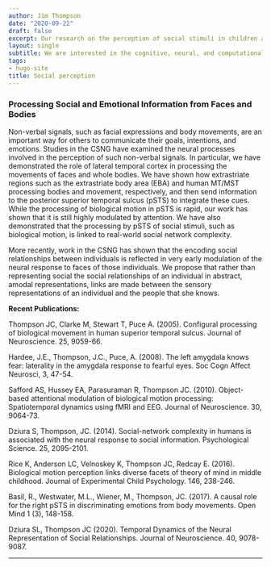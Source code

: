```yaml
---
author: Jim Thompson
date: "2020-09-22"
draft: false
excerpt: Our research on the perception of social stimuli in children and adults
layout: single
subtitle: We are interested in the cognitive, neural, and computational processes involved in processing faces and biological motion in children and adults. 
tags:
- hugo-site
title: Social perception
---
```

### Processing Social and Emotional Information from Faces and Bodies
Non-verbal signals, such as facial expressions and body movements, are an important way for others to communicate their goals, intentions, and emotions. Studies in the CSNG have examined the neural processes involved in the perception of such non-verbal signals. In particular, we have demonstrated the role of lateral temporal cortex in processing the movements of faces and whole bodies. We have shown how extrastriate regions such as the extrastriate body area (EBA) and human MT/MST processing bodies and movement, respectively, and then send information to the posterior superior temporal sulcus (pSTS) to integrate these cues. While the processing of biological motion in pSTS is rapid, our work has shown that it is still highly modulated by attention. We have also demonstrated that the processing by pSTS of social stimuli, such as biological motion, is linked to real-world social network complexity.

More recently, work in the CSNG has shown that the encoding social relationships between individuals is reflected in very early modulation of the neural response to faces of those individuals. We propose that rather than representing social the social relationships of an individual in abstract, amodal representations, links are made between the sensory representations of an individual and the people that she knows. 

**Recent Publications:**

Thompson JC, Clarke M, Stewart T, Puce A. (2005). Configural processing of biological movement in human superior temporal sulcus. Journal of Neuroscience. 25, 9059-66.

Hardee, J.E., Thompson, J.C., Puce, A. (2008). The left amygdala knows fear: laterality in the amygdala response to fearful eyes. Soc Cogn Affect Neurosci, 3, 47-54.

Safford AS, Hussey EA, Parasuraman R, Thompson JC. (2010). Object-based attentional modulation of biological motion processing: Spatiotemporal dynamics using fMRI and EEG. Journal of Neuroscience. 30, 9064-73.

Dziura S, Thompson, JC. (2014). Social-network complexity in humans is associated with the neural response to social information. Psychological Science. 25, 2095-2101.

Rice K, Anderson LC, Velnoskey K, Thompson JC, Redcay E. (2016). Biological motion perception links diverse facets of theory of mind in middle childhood. Journal of Experimental Child Psychology. 146, 238-246.

Basil, R., Westwater, M.L., Wiener, M., Thompson, JC. (2017). A causal role for the right pSTS in discriminating emotions from body movements. Open Mind 1 (3), 148-158.

Dziura SL, Thompson JC (2020). Temporal Dynamics of the Neural Representation of Social Relationships. Journal of Neuroscience. 40, 9078-9087. 

---


